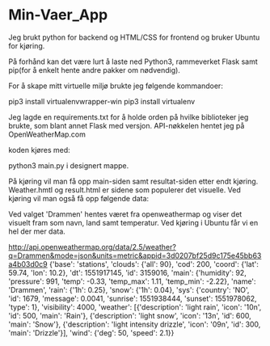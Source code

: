 # Min-Vaer_App

Jeg brukt python for backend og HTML/CSS for frontend og bruker Ubuntu for kjøring. 

På forhånd kan det være lurt å laste ned Python3, rammeverket Flask samt pip(for å enkelt hente andre pakker om nødvendig). 

For å skape mitt virtuelle miljø brukte jeg følgende kommandoer:

pip3 install virtualenvwrapper-win
pip3 install virtualenv

Jeg lagde en requirements.txt for å holde orden på hvilke biblioteker jeg brukte, som blant annet Flask med versjon.
API-nøkkelen hentet jeg på OpenWeatherMap.com

koden kjøres med:

python3 main.py i designert mappe. 

På kjøring vil man få opp main-siden samt resultat-siden etter endt kjøring. Weather.hmtl og result.html er sidene som populerer det visuelle. 
Ved kjøring vil man også få opp følgende data:

Ved valget 'Drammen' hentes været fra openweathermap og viser det visuelt fram som navn, land samt temperatur. Ved kjøring i Ubuntu får vi en hel der mer data. 

http://api.openweathermap.org/data/2.5/weather?q=Drammen&mode=json&units=metric&appid=3d0207bf25d9c175e45bb63a4b03d0c9
{'base': 'stations',
 'clouds': {'all': 90},
 'cod': 200,
 'coord': {'lat': 59.74, 'lon': 10.2},
 'dt': 1551917145,
 'id': 3159016,
 'main': {'humidity': 92,
          'pressure': 991,
          'temp': -0.33,
          'temp_max': 1.11,
          'temp_min': -2.22},
 'name': 'Drammen',
 'rain': {'1h': 0.25},
 'snow': {'1h': 0.04},
 'sys': {'country': 'NO',
         'id': 1679,
         'message': 0.0041,
         'sunrise': 1551938444,
         'sunset': 1551978062,
         'type': 1},
 'visibility': 4000,
 'weather': [{'description': 'light rain',
              'icon': '10n',
              'id': 500,
              'main': 'Rain'},
             {'description': 'light snow',
              'icon': '13n',
              'id': 600,
              'main': 'Snow'},
             {'description': 'light intensity drizzle',
              'icon': '09n',
              'id': 300,
              'main': 'Drizzle'}],
 'wind': {'deg': 50, 'speed': 2.1}}
